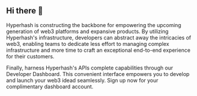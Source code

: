 ## Hi there 👋

Hyperhash is constructing the backbone for empowering the upcoming generation of web3 platforms and expansive products. By utilizing Hyperhash's infrastructure, developers can abstract away the intricacies of web3, enabling teams to dedicate less effort to managing complex infrastructure and more time to craft an exceptional end-to-end experience for their customers.

Finally, harness Hyperhash's APIs complete capabilities through our Developer Dashboard. This convenient interface empowers you to develop and launch your web3 idead seamlessly. Sign up now for your complimentary dashboard account.
